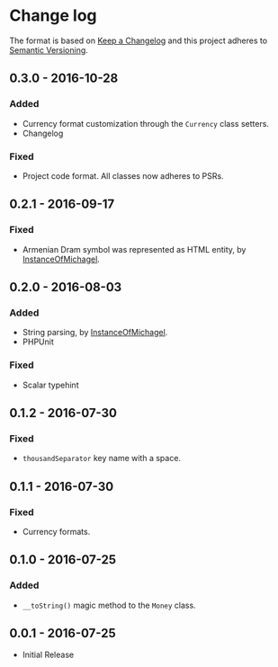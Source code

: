 # Change log

The format is based on [Keep a Changelog](http://keepachangelog.com/) and this project adheres to [Semantic Versioning](http://semver.org/).

## 0.3.0 - 2016-10-28
### Added
- Currency format customization through the `Currency` class setters.
- Changelog

### Fixed
- Project code format. All classes now adheres to PSRs.

## 0.2.1 - 2016-09-17
### Fixed
- Armenian Dram symbol was represented as HTML entity, by [InstanceOfMichagel](https://github.com/InstanceOfMichael).

## 0.2.0 - 2016-08-03
### Added
- String parsing, by [InstanceOfMichagel](https://github.com/InstanceOfMichael).
- PHPUnit

### Fixed
- Scalar typehint

## 0.1.2 - 2016-07-30
### Fixed
- `thousandSeparator` key name with a space.

## 0.1.1 - 2016-07-30
### Fixed
- Currency formats.

## 0.1.0 - 2016-07-25
### Added
- `__toString()` magic method to the `Money` class.

## 0.0.1 - 2016-07-25

- Initial Release
